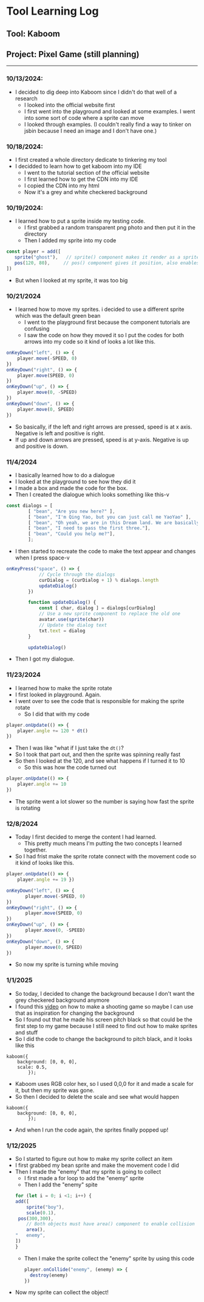 # Tool Learning Log

## Tool: **Kaboom**

## Project: **Pixel Game (still planning)**

---

### 10/13/2024:
* I decided to dig deep into Kaboom since I didn't do that well of a research
	* I looked into the official website first
	* I first went into the playground and looked at some examples. I went into some sort of code where a sprite can move
	* I looked through examples. (I couldn't really find a way to tinker on jsbin because I need an image and I don't have one.)

### 10/18/2024:
* I first created a whole directory dedicate to tinkering my tool
* I decidded to learn how to get kaboom into my IDE
	* I went to the tutorial section of the official website
	* I first learned how to get the CDN into my IDE
	* I copied the CDN into my html
	* Now it's a grey and white checkered background

### 10/19/2024:
* I learned how to put a sprite inside my testing code.
	* I first grabbed a random transparent png photo and then put it in the directory
	* Then I added my sprite into my code
 ```js
const player = add([
	sprite("ghost"),   // sprite() component makes it render as a sprite
 	pos(120, 80),     // pos() component gives it position, also enables movement
])
```
* But when I looked at my sprite, it was too big

### 10/21/2024
* I learned how to move my sprites. i decided to use a different sprite which was the default green bean
	* I went to the playground first because the component tutorials are confusing
	* I saw the code on how they moved it so I put the codes for both arrows into my code so it kind of looks a lot like this.
```js
onKeyDown("left", () => {
	player.move(-SPEED, 0)
})
onKeyDown("right", () => {
	player.move(SPEED, 0)
})
onKeyDown("up", () => {
	player.move(0, -SPEED)
})
onKeyDown("down", () => {
	player.move(0, SPEED)
})
```
* So basically, if the left and right arrows are pressed, speed is at x axis. Negative is left and positive is right.
* If up and down arrows are pressed, speed is at y-axis. Negative is up and positive is down.


### 11/4/2024
* I basically learned how to do a dialogue
* I looked at the playground to see how they did it
* I made a box and made the code for the box.
* Then I created the dialogue which looks something like this-v
```js
const dialogs = [
        [ "bean", "Are you new here?" ],
        [ "bean", "I'm Qing Yao, but you can just call me YaoYao" ],
        [ "bean", "Oh yeah, we are in this Dream land. We are basically trapped in here and we have no choice but to go all through these levels or we will go to insanity."],
        [ "bean", "I need to pass the first three."],
        [ "bean", "Could you help me?"],
        ];
```
* I then started to recreate the code to make the text appear and changes when I press space-v
```js
onKeyPress("space", () => {
            // Cycle through the dialogs
            curDialog = (curDialog + 1) % dialogs.length
            updateDialog()
        })

        function updateDialog() {
            const [ char, dialog ] = dialogs[curDialog]
            // Use a new sprite component to replace the old one
            avatar.use(sprite(char))
            // Update the dialog text
            txt.text = dialog
        }

        updateDialog()
```
* Then I got my dialogue.

### 11/23/2024
* I learned how to make the sprite rotate
* I first looked in playground. Again.
* I went over to see the code that is responsible for making the sprite rotate
	* So I did that with my code
```js
player.onUpdate(() => {
	player.angle += 120 * dt()
})
```
* Then I was like "what if I just take the `dt()`?
* So I took that part out, and then the sprite was spinning really fast
* So then I looked at the 120, and see what happens if I turned it to 10
	* So this was how the code turned out
```js
player.onUpdate(() => {
	player.angle += 10
})
```
* The sprite went a lot slower so the number is saying how fast the sprite is rotating


### 12/8/2024
* Today I first decided to merge the content I had learned.
	* This pretty much means I'm putting the two concepts I learned together.
* So I had frist make the sprite rotate connect with the movement code so it kind of looks like this.
```js
player.onUpdate(() => {
	player.angle += 19 })

onKeyDown("left", () => {
       player.move(-SPEED, 0)
})
onKeyDown("right", () => {
       player.move(SPEED, 0)
})
onKeyDown("up", () => {
       player.move(0, -SPEED)
})
onKeyDown("down", () => {
       player.move(0, SPEED)
})
```
* So now my sprite is turning while moving

### 1/1/2025
* So today, I decided to change the background because I don't want the grey checkered background anymore
* I found this [video](https://www.youtube.com/watch?v=l6cwmwW40jw) on how to make a shooting game so maybe I can use that as inspiration for changing the background
* So I found out that he made his screen pitch black so that could be the first step to my game because I still need to find out how to make sprites and stuff
* So I did the code to change the background to pitch black, and it looks like this
```
kaboom({
	background: [0, 0, 0],
	scale: 0.5,
        });
```
* Kaboom uses RGB color hex, so I used 0,0,0 for it and made a scale for it, but then my sprite was gone.
* So then I decided to delete the scale and see what would happen
```
kaboom({
	background: [0, 0, 0],
        });
```
* And when I run the code again, the sprites finally popped up!


### 1/12/2025
* So I started to figure out how to make my sprite collect an item
* I first grabbed my bean sprite and make the movement code I did
* Then I made the "enemy" that my sprite is going to collect
	* I first made a for loop to add the "enemy" sprite
 	* Then I add the "enemy" spite
    ```js
    for (let i = 0; i <1; i++) {
    add([
    	sprite("boy"),
    	scale(0.1),
   	 pos(300,300),
    	// Both objects must have area() component to enable collision detection between
    	area(),
    "	enemy",
    ])
    }
    ```
    * Then I make the sprite collect the "enemy" sprite by using this code
      ```js
      player.onCollide("enemy", (enemy) => {
      	destroy(enemy)
      })
      ```
* Now my sprite can collect the object!

<!--
* Links you used today (websites, videos, etc)
* Things you tried, progress you made, etc
* Challenges, a-ha moments, etc
* Questions you still have
* What you're going to try next
-->
